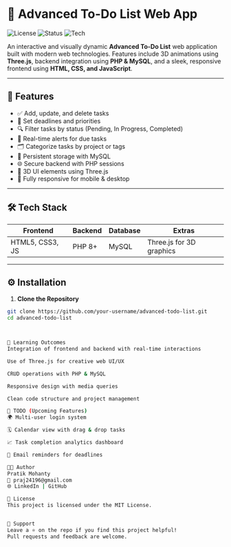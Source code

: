 # 📝 Advanced To-Do List Web App

![License](https://img.shields.io/badge/license-MIT-green)
![Status](https://img.shields.io/badge/status-Active-brightgreen)
![Tech](https://img.shields.io/badge/built%20with-HTML%2C%20CSS%2C%20JS%2C%20Three.js%2C%20PHP%2C%20MySQL-blue)

An interactive and visually dynamic **Advanced To-Do List** web application built with modern web technologies. Features include 3D animations using **Three.js**, backend integration using **PHP & MySQL**, and a sleek, responsive frontend using **HTML, CSS, and JavaScript**.

---

## 🚀 Features

- ✅ Add, update, and delete tasks
- 📅 Set deadlines and priorities
- 🔍 Filter tasks by status (Pending, In Progress, Completed)
- 🔔 Real-time alerts for due tasks
- 🗂️ Categorize tasks by project or tags
- 💾 Persistent storage with MySQL
- 🌐 Secure backend with PHP sessions
- 🎨 3D UI elements using Three.js
- 📱 Fully responsive for mobile & desktop

---





## 🛠️ Tech Stack

| Frontend | Backend | Database | Extras |
|---------|---------|----------|--------|
| HTML5, CSS3, JS | PHP 8+ | MySQL | Three.js for 3D graphics |

---

## ⚙️ Installation

1. **Clone the Repository**

```bash
git clone https://github.com/your-username/advanced-todo-list.git
cd advanced-todo-list



🧠 Learning Outcomes
Integration of frontend and backend with real-time interactions

Use of Three.js for creative web UI/UX

CRUD operations with PHP & MySQL

Responsive design with media queries

Clean code structure and project management

📌 TODO (Upcoming Features)
🌍 Multi-user login system

🗓️ Calendar view with drag & drop tasks

📈 Task completion analytics dashboard

📧 Email reminders for deadlines

👨‍💻 Author
Pratik Mohanty
📧 praj24196@gmail.com
🌐 LinkedIn | GitHub

📄 License
This project is licensed under the MIT License.


🙌 Support
Leave a ⭐ on the repo if you find this project helpful!
Pull requests and feedback are welcome.



